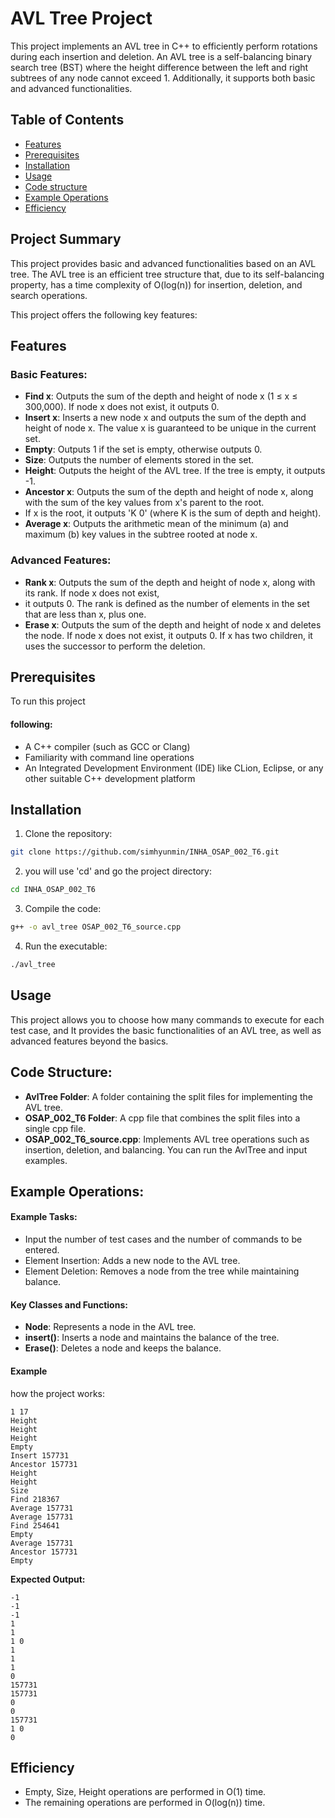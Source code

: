 # AVL Tree Project
This project implements an AVL tree in C++ to efficiently perform rotations during each insertion and deletion. An AVL tree is a self-balancing binary search tree (BST) where the height difference between the left and right subtrees of any node cannot exceed 1. Additionally, it supports both basic and advanced functionalities.

## Table of Contents
- [Features](#features)
- [Prerequisites](#prerequisites)
- [Installation](#installation)
- [Usage](#usage)
- [Code structure](#code-structure)
- [Example Operations](#example-Operations)
- [Efficiency](#efficiency)


## Project Summary
This project provides basic and advanced functionalities based on an AVL tree. The AVL tree is an efficient tree structure that, due to its self-balancing property, has a time complexity of O(log(n)) for insertion, deletion, and search operations. 

This project offers the following key features:

## Features

### Basic Features:
- **Find x**: Outputs the sum of the depth and height of node x (1 ≤ x ≤ 300,000). If node x does not exist, it outputs 0.
- **Insert x**: Inserts a new node x and outputs the sum of the depth and height of node x. The value x is guaranteed to be unique in the current set.
- **Empty**: Outputs 1 if the set is empty, otherwise outputs 0.
- **Size**: Outputs the number of elements stored in the set.
- **Height**: Outputs the height of the AVL tree. If the tree is empty, it outputs -1.
- **Ancestor x**: Outputs the sum of the depth and height of node x, along with the sum of the key values from x's parent to the root.
- If x is the root, it outputs 'K 0' (where K is the sum of depth and height).
- **Average x**: Outputs the arithmetic mean of the minimum (a) and maximum (b) key values in the subtree rooted at node x.
### Advanced Features:
- **Rank x**: Outputs the sum of the depth and height of node x, along with its rank. If node x does not exist,
- it outputs 0. The rank is defined as the number of elements in the set that are less than x, plus one.
- **Erase x**: Outputs the sum of the depth and height of node x and deletes the node. If node x does not exist, it outputs 0. If x has two children, it uses the successor to perform the deletion.

## Prerequisites
To run this project

#### following:
- A C++ compiler (such as GCC or Clang)
- Familiarity with command line operations
- An Integrated Development Environment (IDE) like CLion, Eclipse, or any other suitable C++ development platform

## Installation

1. Clone the repository:
```bash
git clone https://github.com/simhyunmin/INHA_OSAP_002_T6.git
```

2. you will use 'cd' and go the project directory:
```bash
cd INHA_OSAP_002_T6
```

3. Compile the code:
```bash
g++ -o avl_tree OSAP_002_T6_source.cpp
```

4. Run the executable:
```bash
./avl_tree
```

## Usage
This project allows you to choose how many commands to execute for each test case, and It provides the basic functionalities of an AVL tree, as well as advanced features beyond the basics.

## Code Structure:

- **AvlTree Folder**: A folder containing the split files for implementing the AVL tree.
- **OSAP_002_T6 Folder**: A cpp file that combines the split files into a single cpp file.
- **OSAP_002_T6_source.cpp**: Implements AVL tree operations such as insertion, deletion, and balancing. You can run the AvlTree and input examples.

## Example Operations:

#### Example Tasks:
- Input the number of test cases and the number of commands to be entered.
- Element Insertion: Adds a new node to the AVL tree.
- Element Deletion: Removes a node from the tree while maintaining balance.

#### Key Classes and Functions:

- **Node**: Represents a node in the AVL tree.
- **insert()**: Inserts a node and maintains the balance of the tree.
- **Erase()**: Deletes a node and keeps the balance.

#### Example
how the project works:

```shell
1 17
Height
Height
Height
Empty
Insert 157731
Ancestor 157731
Height
Height
Size
Find 218367
Average 157731
Average 157731
Find 254641
Empty
Average 157731
Ancestor 157731
Empty
```

**Expected Output:**

```shell
-1
-1
-1
1
1
1 0
1
1
1
0
157731
157731
0
0
157731
1 0
0
```
## Efficiency
- Empty, Size, Height operations are performed in O(1) time.
- The remaining operations are performed in O(log(n)) time.
